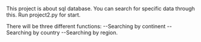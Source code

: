 This project is about sql database.
You can search for specific data through this.
Run project2.py for start.

There will be three different functions: 
--Searching by continent
--Searching by country
--Searching by region.